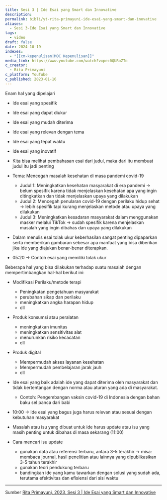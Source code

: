 ```yaml
---
title: Sesi 3 | Ide Esai yang Smart dan Innovative
description: 
permalink: bibli/yt-rita-primayuni-ide-esai-yang-smart-dan-inovative
aliases:
  - Sesi 3-Ide Esai yang Smart dan Innovative
tags:
  - video
draft: false
date: 2024-10-19
indexes:
  - "[[cm-kepenulisan|MOC Kepenulisan]]"
media_link: https://www.youtube.com/watch?v=pec0QURoZTo
c_creator:
  - Rita Primayuni
c_platform: YouTube
c_published: 2023-01-16
---
```

Enam hal yang dipelajari
- Ide esai yang spesifik
- Ide esai yang dapat diukur
- Ide esai yang mudah diterima
- Ide esai yang relevan dengan tema
- Ide esai yang tepat waktu
- Ide esai yang inovatif


- Kita bisa melihat pembahasan esai dari judul, maka dari itu membuat judul itu jadi penting

- Tema: Mencegah masalah kesehatan di masa pandemi covid-19
	- Judul 1: Meningkatkan kesehatan masyarakat di era pandemi → belum spesifik karena tidak menjelaskan kesehatan apa yang ingin ditingkatkan dan tidak menjelaskan upaya yang dilakukan
	- Judul 2: Mencegah penularan covid-19 dengan perilaku hidup sehat → lebih spesifik tapi kurang menjelaskan metode atau upaya yang dilakukan 
	- Judul 3: Meningkatkan kesadaran masyarakat dalam menggunakan masker melalui TikTok → sudah spesifik karena menjelaskan masalah yang ingin dibahas dan upaya yang dilakukan
- Dalam menulis esai tolak ukur keberhasilan sangat penting dipaparkan serta memberikan gambaran sebesar apa manfaat yang bisa diberikan jika ide yang diajukan benar-benar diterapkan.

- 05:20 → Contoh esai yang memiliki tolak ukur 

Beberapa hal yang bisa dilakukan terhadap suatu masalah dengan mempertimbangkan hal-hal berikut ini:
- Modifikasi Perilaku/metode terapi
	- Peningkatan pengetahuan masyarakat
	- perubahan sikap dan perilaku
	- meningkatkan angka harapan hidup
	- dll
- Produk konsumsi atau peralatan
	- meningkatkan imunitas
	- meningkatkan sensitivitas alat
	- menurunkan risiko kecacatan
	- dll
- Produk digital
	- Mempermudah akses layanan kesehatan
	- Mempermudah pembelajaran jarak jauh
	- dll


- Ide esai yang baik adalah ide yang dapat diterima oleh masyarakat dan tidak bertentangan dengan norma atau aturan yang ada di masyarakat.
	- Contoh: Pengembangan vaksin covid-19 di Indonesia dengan bahan baku sel panca dari babi
- 10:00 → Ide esai yang bagus juga harus relevan atau sesuai dengan kebutuhan masyarakat
- Masalah atau isu yang dibuat untuk ide harus update atau isu yang masih penting untuk dibahas di masa sekarang (11:00)
- Cara mencari isu update
	- gunakan data atau referensi terbaru, antara 3-5 terakhir → misa: membaca journal, hasil penelitian atau lainnya yang dipublikasikan 3-5 tahun terakhir
	- gunakan teori pendukung terbaru
	- bandingkan ide yang kamu tawarkan dengan solusi yang sudah ada, terutama efektivitas dan efisiensi dari sisi waktu




---
Sumber [Rita Primayuni, 2023, Sesi 3 | Ide Esai yang Smart dan Innovative](https://www.youtube.com/watch?v=pec0QURoZTo)